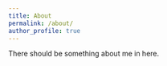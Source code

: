 ```yaml
---
title: About
permalink: /about/
author_profile: true
---
```


There should be something about me in here.
